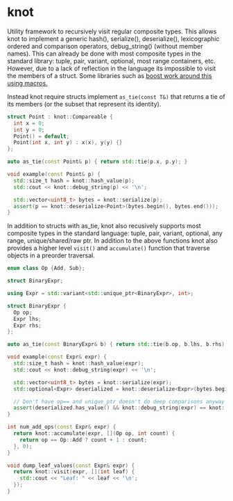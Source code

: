 # knot
Utility framework to recursively visit regular composite types. This allows knot to implement a generic hash(), serialize(), deserialize(), lexicographic ordered and comparison operators, debug_string() (without member names). This can already be done with most composite types in the standard library: tuple, pair, variant,  optional, most range containers, etc. However, due to a lack of reflection in the language its impossible to visit the members of a struct. Some libraries such as [boost work around this using macros.](https://www.boost.org/doc/libs/1_72_0/libs/fusion/doc/html/fusion/adapted/define_struct.html)

Instead knot require structs implement `as_tie(const T&)` that returns a tie of its members (or the subset that represent its identity).

```cpp
struct Point : knot::Compareable {
  int x = 0;
  int y = 0;
  Point() = default;
  Point(int x, int y) : x(x), y(y) {}
};

auto as_tie(const Point& p) { return std::tie(p.x, p.y); }

void example(const Point& p) {
  std::size_t hash = knot::hash_value(p);
  std::cout << knot::debug_string(p) << '\n';

  std::vector<uint8_t> bytes = knot::serialize(p);
  assert(p == knot::deserialize<Point>(bytes.begin(), bytes.end()));
}
```

In addition to structs with as_tie, knot also recusively supports most composite types in the standard language: tuple, pair, variant, optional, any range, unique/shared/raw ptr. In addition to the above functions knot also provides a higher level `visit()` and `accumulate()` function that traverse objects in a preorder traversal.

```cpp
enum class Op {Add, Sub};

struct BinaryExpr;

using Expr = std::variant<std::unique_ptr<BinaryExpr>, int>;

struct BinaryExpr {
  Op op;
  Expr lhs;
  Expr rhs;
};

auto as_tie(const BinaryExpr& b) { return std::tie(b.op, b.lhs, b.rhs); }

void example(const Expr& expr) {
  std::size_t hash = knot::hash_value(expr);
  std::cout << knot::debug_string(expr) << '\n';

  std::vector<uint8_t> bytes = knot::serialize(expr);
  std::optional<Expr> deserialized = knot::deserialize<Expr>(bytes.begin(), bytes.end());

  // Don't have op== and unique_ptr doesn't do deep comparisons anyway so compare strings instead
  assert(deserialized.has_value() && knot::debug_string(expr) == knot::debug_string(*deserialized));
}

int num_add_ops(const Expr& expr) {
  return knot::accumulate(expr, [](Op op, int count) {
    return op == Op::Add ? count + 1 : count;
  }, 0);
}

void dump_leaf_values(const Expr& expr) {
  return knot::visit(expr, [](int leaf) {
    std::cout << "Leaf: " << leaf << '\n'; 
  });
}
```
